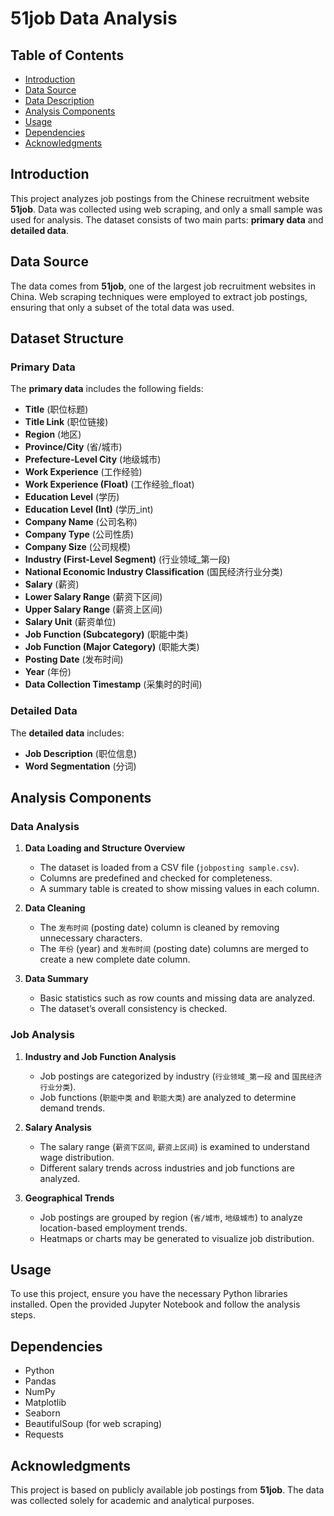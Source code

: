 # 51job Data Analysis

## Table of Contents
- [Introduction](#introduction)
- [Data Source](#data-source)
- [Data Description](#dataset-structure)
- [Analysis Components](#analysis-components)
- [Usage](#usage)
- [Dependencies](#dependencies)
- [Acknowledgments](#acknowledgments)

## Introduction
This project analyzes job postings from the Chinese recruitment website **51job**. Data was collected using web scraping, and only a small sample was used for analysis. The dataset consists of two main parts: **primary data** and **detailed data**.

## Data Source
The data comes from **51job**, one of the largest job recruitment websites in China. Web scraping techniques were employed to extract job postings, ensuring that only a subset of the total data was used.

## Dataset Structure

### Primary Data
The **primary data** includes the following fields:
- **Title** (职位标题)
- **Title Link** (职位链接)
- **Region** (地区)
- **Province/City** (省/城市)
- **Prefecture-Level City** (地级城市)
- **Work Experience** (工作经验)
- **Work Experience (Float)** (工作经验_float)
- **Education Level** (学历)
- **Education Level (Int)** (学历_int)
- **Company Name** (公司名称)
- **Company Type** (公司性质)
- **Company Size** (公司规模)
- **Industry (First-Level Segment)** (行业领域_第一段)
- **National Economic Industry Classification** (国民经济行业分类)
- **Salary** (薪资)
- **Lower Salary Range** (薪资下区间)
- **Upper Salary Range** (薪资上区间)
- **Salary Unit** (薪资单位)
- **Job Function (Subcategory)** (职能中类)
- **Job Function (Major Category)** (职能大类)
- **Posting Date** (发布时间)
- **Year** (年份)
- **Data Collection Timestamp** (采集时的时间)

### Detailed Data
The **detailed data** includes:
- **Job Description** (职位信息)
- **Word Segmentation** (分词)

## Analysis Components

### Data Analysis
1. **Data Loading and Structure Overview**
   - The dataset is loaded from a CSV file (`jobposting sample.csv`).
   - Columns are predefined and checked for completeness.
   - A summary table is created to show missing values in each column.

2. **Data Cleaning**
   - The `发布时间` (posting date) column is cleaned by removing unnecessary characters.
   - The `年份` (year) and `发布时间` (posting date) columns are merged to create a new complete date column.

3. **Data Summary**
   - Basic statistics such as row counts and missing data are analyzed.
   - The dataset’s overall consistency is checked.

### Job Analysis
1. **Industry and Job Function Analysis**
   - Job postings are categorized by industry (`行业领域_第一段` and `国民经济行业分类`).
   - Job functions (`职能中类` and `职能大类`) are analyzed to determine demand trends.

2. **Salary Analysis**
   - The salary range (`薪资下区间`, `薪资上区间`) is examined to understand wage distribution.
   - Different salary trends across industries and job functions are analyzed.

3. **Geographical Trends**
   - Job postings are grouped by region (`省/城市`, `地级城市`) to analyze location-based employment trends.
   - Heatmaps or charts may be generated to visualize job distribution.

## Usage
To use this project, ensure you have the necessary Python libraries installed. Open the provided Jupyter Notebook and follow the analysis steps.

## Dependencies
- Python
- Pandas
- NumPy
- Matplotlib
- Seaborn
- BeautifulSoup (for web scraping)
- Requests

## Acknowledgments
This project is based on publicly available job postings from **51job**. The data was collected solely for academic and analytical purposes.

